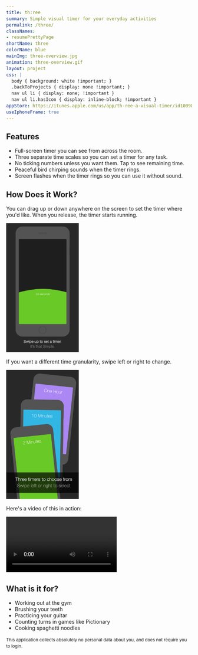 ```yaml
---
title: th:ree
summary: Simple visual timer for your everyday activities
permalink: /three/
classNames:
- resumePrettyPage
shortName: three
colorName: blue
mainImg: three-overview.jpg
animation: three-overview.gif
layout: project
css: |
  body { background: white !important; }
  .backToProjects { display: none !important; }
  nav ul li { display: none; !important }
  nav ul li.hasIcon { display: inline-block; !important }
appStore: https://itunes.apple.com/us/app/th-ree-a-visual-timer/id1009814416?ls=1&mt=8
useIphoneFrame: true
---
```




## Features

* Full-screen timer you can see from across the room.
* Three separate time scales so you can set a timer for any task.
* No ticking numbers unless you want them. Tap to see remaining time.
* Peaceful bird chirping sounds when the timer rings.
* Screen flashes when the timer rings so you can use it without sound.

## How Does it Work?

You can drag up or down anywhere on the screen to set the timer where you'd like. When you release, the timer starts running.

<img src="/projects/img/three/tutorial/1.png" alt="Swipe up to set a timer" style="max-height: 350px">

If you want a different time granularity, swipe left or right to change.

<img src="/projects/img/three/tutorial/2.png" alt="Choose a Timer" style="max-height: 350px">

Here's a video of this in action:

<p class="alignCenter">
  <video class="iphoneFrame" src="/projects/img/three/three.mov" autoplay autostart preload controls loop="true">
    Sorry, your browser doesn't support embedded videos, but you can <a href="/projects/img/three/three.mov">download it</a> if you'd like.
  </video>
</p>

## What is it for?

* Working out at the gym
* Brushing your teeth
* Practicing your guitar
* Counting turns in games like Pictionary
* Cooking spaghetti noodles

<small id="PrivacyPolicy" class="muted">
This application collects absolutely no personal data about you, and does not require you to login.
</small>